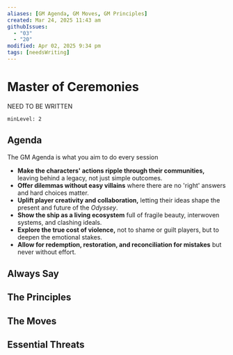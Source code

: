 ```yaml
---
aliases: [GM Agenda, GM Moves, GM Principles]
created: Mar 24, 2025 11:43 am
githubIssues:
  - "03"
  - "20"
modified: Apr 02, 2025 9:34 pm
tags: [needsWriting]
---
```


# Master of Ceremonies

NEED TO BE WRITTEN
```table-of-contents
minLevel: 2
```

## Agenda

The GM Agenda is what you aim to do every session

- **Make the characters' actions ripple through their communities,** leaving behind a legacy, not just simple outcomes.
- **Offer dilemmas without easy villains** where there are no 'right' answers and hard choices matter.
- **Uplift player creativity and collaboration,** letting their ideas shape the present and future of the *Odyssey*.
- **Show the ship as a living ecosystem** full of fragile beauty, interwoven systems, and clashing ideals.
- **Explore the true cost of violence,** not to shame or guilt players, but to deepen the emotional stakes.
- **Allow for redemption, restoration, and reconciliation for mistakes** but never without effort.

## Always Say

## The Principles

## The Moves

## Essential Threats
